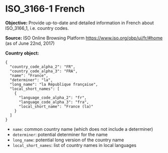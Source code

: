 # ISO_3166-1 French

**Objective:** Provide up-to-date and detailed information in French about ISO_3166_1, i.e. country codes.

**Source:** ISO Online Browsing Platform https://www.iso.org/obp/ui/fr/#home (as of June 22nd, 2017)

**Country object:**
```
{
  "country_code_alpha_2": "FR",
  "country_code_alpha_3": "FRA",
  "name": "France",
  "determiner": "la",
  "long_name": "la République française",
  "local_short_names": [
    {
      "language_code_alpha_2": "fr",
      "language_code_alpha_3": "fra",
      "local_short_name": "France (la)"
    }
  ]
}
```
* `name`: common country name (which does not include a determiner)
* `determiner`: potential determiner for the name
* `long_name`: potential long version of the country name
* `local_short_names`: list of country names in local languages
